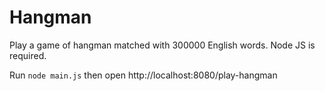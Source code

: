 # Hangman
Play a game of hangman matched with 300000 English words. Node JS is required.


Run ```node main.js``` then open http://localhost:8080/play-hangman
